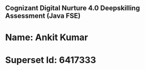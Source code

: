 ## Cognizant Digital Nurture 4.0 Deepskilling Assessment (Java FSE)
# Name: Ankit Kumar
# Superset Id: 6417333